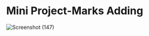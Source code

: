 # Mini Project-Marks Adding
![Screenshot (147)](https://github.com/user-attachments/assets/7ee33ec5-5e91-4be0-84e2-9cafc542f7f0)
 
